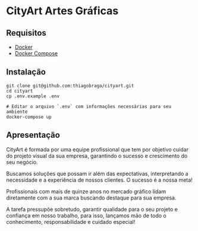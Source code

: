 # CityArt Artes Gráficas

## Requisitos

- [Docker][1]
- [Docker Compose][2]

## Instalação

```
git clone git@github.com:thiagobraga/cityart.git
cd cityart
cp .env.example .env

# Editar o arquivo `.env` com informações necessárias para seu ambiente
docker-compose up
```

## Apresentação

CityArt é formada por uma equipe profissional que tem por objetivo cuidar do projeto visual da sua empresa, garantindo o sucesso e crescimento do seu negócio.

Buscamos soluções que possam ir além das expectativas, interpretando a necessidade e a experiência de nossos clientes. O sucesso é a nossa meta!

Profissionais com mais de quinze anos no mercado gráfico lidam diretamente com a sua marca buscando destaque para sua empresa.

A tarefa pressupõe sobretudo, garantir qualidade para o seu projeto e confiança em nosso trabalho, para isso, lançamos mão de todo o conhecimento, responsabilidade e cuidado especial!

[1]: https://docs.docker.com/install#docker-ce
[2]: https://docs.docker.com/compose/install
